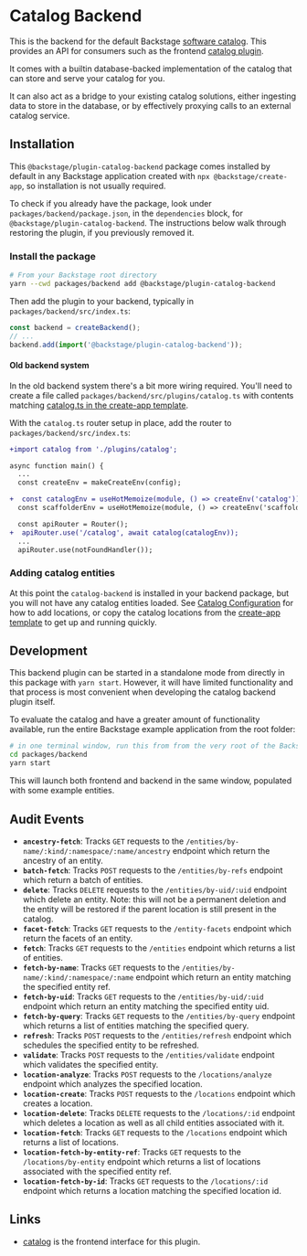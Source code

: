 # Catalog Backend

This is the backend for the default Backstage [software catalog](http://backstage.io/docs/features/software-catalog/).
This provides an API for consumers such as the frontend [catalog plugin](https://github.com/backstage/backstage/tree/master/plugins/catalog).

It comes with a builtin database-backed implementation of the catalog that can
store and serve your catalog for you.

It can also act as a bridge to your existing catalog solutions, either ingesting
data to store in the database, or by effectively proxying calls to an
external catalog service.

## Installation

This `@backstage/plugin-catalog-backend` package comes installed by default in
any Backstage application created with `npx @backstage/create-app`, so
installation is not usually required.

To check if you already have the package, look under
`packages/backend/package.json`, in the `dependencies` block, for
`@backstage/plugin-catalog-backend`. The instructions below walk through
restoring the plugin, if you previously removed it.

### Install the package

```bash
# From your Backstage root directory
yarn --cwd packages/backend add @backstage/plugin-catalog-backend
```

Then add the plugin to your backend, typically in `packages/backend/src/index.ts`:

```ts
const backend = createBackend();
// ...
backend.add(import('@backstage/plugin-catalog-backend'));
```

#### Old backend system

In the old backend system there's a bit more wiring required. You'll need to
create a file called `packages/backend/src/plugins/catalog.ts` with contents
matching [catalog.ts in the create-app template](https://github.com/backstage/backstage/blob/ad9314d3a7e0405719ba93badf96e97adde8ef83/packages/create-app/templates/default-app/packages/backend/src/plugins/catalog.ts).

With the `catalog.ts` router setup in place, add the router to
`packages/backend/src/index.ts`:

```diff
+import catalog from './plugins/catalog';

async function main() {
  ...
  const createEnv = makeCreateEnv(config);

+  const catalogEnv = useHotMemoize(module, () => createEnv('catalog'));
  const scaffolderEnv = useHotMemoize(module, () => createEnv('scaffolder'));

  const apiRouter = Router();
+  apiRouter.use('/catalog', await catalog(catalogEnv));
  ...
  apiRouter.use(notFoundHandler());

```

### Adding catalog entities

At this point the `catalog-backend` is installed in your backend package, but
you will not have any catalog entities loaded. See [Catalog Configuration](https://backstage.io/docs/features/software-catalog/configuration)
for how to add locations, or copy the catalog locations from the [create-app template](https://github.com/backstage/backstage/blob/master/packages/create-app/templates/default-app/app-config.yaml.hbs)
to get up and running quickly.

## Development

This backend plugin can be started in a standalone mode from directly in this
package with `yarn start`. However, it will have limited functionality and that
process is most convenient when developing the catalog backend plugin itself.

To evaluate the catalog and have a greater amount of functionality available,
run the entire Backstage example application from the root folder:

```bash
# in one terminal window, run this from from the very root of the Backstage project
cd packages/backend
yarn start
```

This will launch both frontend and backend in the same window, populated with
some example entities.

## Audit Events

- **`ancestry-fetch`**: Tracks `GET` requests to the `/entities/by-name/:kind/:namespace/:name/ancestry` endpoint which return the ancestry of an entity.
- **`batch-fetch`**: Tracks `POST` requests to the `/entities/by-refs` endpoint which return a batch of entities.
- **`delete`**: Tracks `DELETE` requests to the `/entities/by-uid/:uid` endpoint which delete an entity. Note: this will not be a permanent deletion and the entity will be restored if the parent location is still present in the catalog.
- **`facet-fetch`**: Tracks `GET` requests to the `/entity-facets` endpoint which return the facets of an entity.
- **`fetch`**: Tracks `GET` requests to the `/entities` endpoint which returns a list of entities.
- **`fetch-by-name`**: Tracks `GET` requests to the `/entities/by-name/:kind/:namespace/:name` endpoint which return an entity matching the specified entity ref.
- **`fetch-by-uid`**: Tracks `GET` requests to the `/entities/by-uid/:uid` endpoint which return an entity matching the specified entity uid.
- **`fetch-by-query`**: Tracks `GET` requests to the `/entities/by-query` endpoint which returns a list of entities matching the specified query.
- **`refresh`**: Tracks `POST` requests to the `/entities/refresh` endpoint which schedules the specified entity to be refreshed.
- **`validate`**: Tracks `POST` requests to the `/entities/validate` endpoint which validates the specified entity.
- **`location-analyze`**: Tracks `POST` requests to the `/locations/analyze` endpoint which analyzes the specified location.
- **`location-create`**: Tracks `POST` requests to the `/locations` endpoint which creates a location.
- **`location-delete`**: Tracks `DELETE` requests to the `/locations/:id` endpoint which deletes a location as well as all child entities associated with it.
- **`location-fetch`**: Tracks `GET` requests to the `/locations` endpoint which returns a list of locations.
- **`location-fetch-by-entity-ref`**: Tracks `GET` requests to the `/locations/by-entity` endpoint which returns a list of locations associated with the specified entity ref.
- **`location-fetch-by-id`**: Tracks `GET` requests to the `/locations/:id` endpoint which returns a location matching the specified location id.

## Links

- [catalog](https://github.com/backstage/backstage/tree/master/plugins/catalog)
  is the frontend interface for this plugin.
